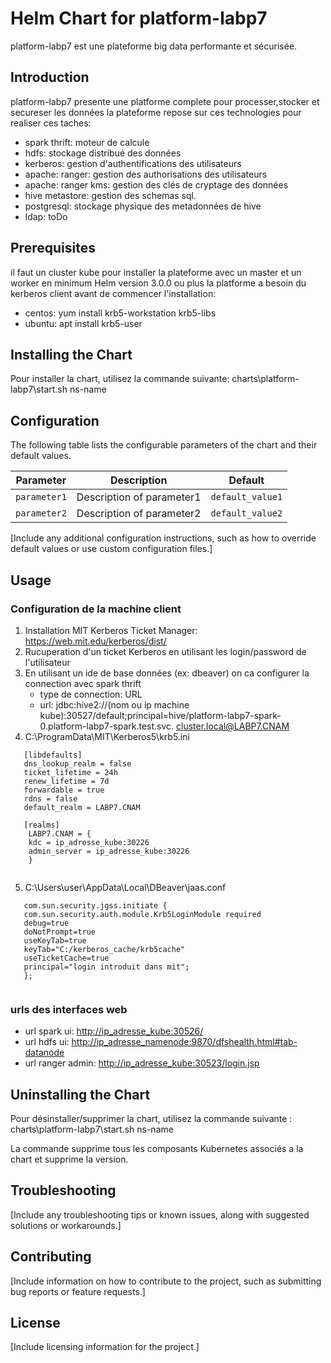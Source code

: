 # Helm Chart for platform-labp7

platform-labp7 est une plateforme big data performante et sécurisée.

## Introduction

platform-labp7 presente une platforme complete pour processer,stocker et secureser les données
la plateforme repose sur ces technologies pour realiser ces taches:
 - spark thrift: moteur de calcule
 - hdfs: stockage distribué des données
 - kerberos: gestion d'authentifications des utilisateurs
 - apache: ranger: gestion des authorisations des utilisateurs
 - apache: ranger kms: gestion des clés de cryptage des données
 - hive metastore: gestion des schemas sql.
 - postgresql: stockage physique des metadonnées de hive
 - ldap: toDo 


## Prerequisites

il faut un cluster kube pour installer la plateforme avec un master et un worker en minimum
Helm version 3.0.0 ou plus
la platforme a besoin du kerberos client avant de commencer l'installation:
 - centos: yum install krb5-workstation krb5-libs
 - ubuntu: apt install krb5-user 


## Installing the Chart

Pour installer la chart, utilisez la commande suivante:
charts\platform-labp7\start.sh ns-name

## Configuration

The following table lists the configurable parameters of the chart and their default values.

| Parameter | Description | Default |
|-----------|-------------|---------|
| `parameter1` | Description of parameter1 | `default_value1` |
| `parameter2` | Description of parameter2 | `default_value2` |

[Include any additional configuration instructions, such as how to override default values or use custom configuration files.]

## Usage
### Configuration de la machine client

1. Installation MIT Kerberos Ticket Manager: https://web.mit.edu/kerberos/dist/
2. Rucuperation d'un ticket Kerberos en utilisant les login/password de l'utilisateur
3. En utilisant un ide de base données (ex: dbeaver) on ca configurer la connection avec spark thrift 
    - type de connection: URL
    - url: jdbc:hive2://(nom ou ip machine kube):30527/default;principal=hive/platform-labp7-spark-0.platform-labp7-spark.test.svc. cluster.local@LABP7.CNAM
4. C:\ProgramData\MIT\Kerberos5\krb5.ini
```
   [libdefaults]
   dns_lookup_realm = false
   ticket_lifetime = 24h
   renew_lifetime = 7d
   forwardable = true
   rdns = false
   default_realm = LABP7.CNAM
 
   [realms]
    LABP7.CNAM = {
    kdc = ip_adresse_kube:30226
    admin_server = ip_adresse_kube:30226
    }
    
```
5. C:\Users\user\AppData\Local\DBeaver\jaas.conf
```
   com.sun.security.jgss.initiate {
   com.sun.security.auth.module.Krb5LoginModule required
   debug=true
   doNotPrompt=true
   useKeyTab=true
   keyTab="C:/kerberos_cache/krb5cache"
   useTicketCache=true
   principal="login introduit dans mit";
   };
    
```

### urls des interfaces web

- url spark ui: <http://ip_adresse_kube:30526/>
- url hdfs ui: <http://ip_adresse_namenode:9870/dfshealth.html#tab-datanode>
- url ranger admin: <http://ip_adresse_kube:30523/login.jsp>


## Uninstalling the Chart

Pour désinstaller/supprimer la chart, utilisez la commande suivante :
charts\platform-labp7\start.sh ns-name

La commande supprime tous les composants Kubernetes associés a la chart et supprime la version.

## Troubleshooting

[Include any troubleshooting tips or known issues, along with suggested solutions or workarounds.]

## Contributing

[Include information on how to contribute to the project, such as submitting bug reports or feature requests.]

## License

[Include licensing information for the project.]
